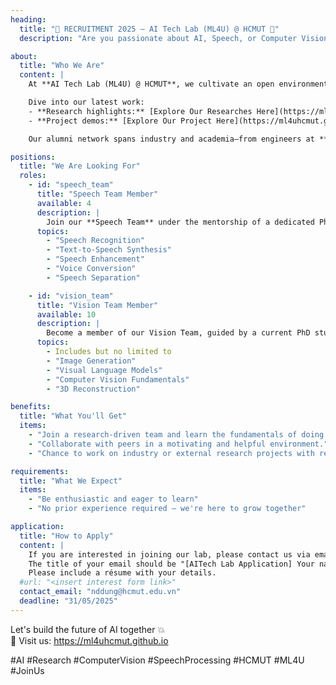 ```yaml
---
heading:
  title: "🎉 RECRUITMENT 2025 – AI Tech Lab (ML4U) @ HCMUT 🎉"
  description: "Are you passionate about AI, Speech, or Computer Vision? Want to kickstart your research journey in a supportive and collaborative environment? This is your chance!"

about:
  title: "Who We Are"
  content: |
    At **AI Tech Lab (ML4U) @ HCMUT**, we cultivate an open environment where curiosity and creativity drive groundbreaking AI research. Our self‑motivated team, guided by supportive advisors, works collaboratively—every member is both a learner and a mentor, ready to lend a hand or share insight at any moment.  

    Dive into our latest work:  
    - **Research highlights:** [Explore Our Researches Here](https://ml4uhcmut.github.io/researches)
    - **Project demos:** [Explore Our Project Here](https://ml4uhcmut.github.io/projects)  

    Our alumni network spans industry and academia—from engineers at **VinAI** and **Speechify** to PhD scholars at **KAIST**, **MBZUAI**, **UMass Amherst**, and beyond—reflecting the real‑world impact and global reach of our lab.

positions:
  title: "We Are Looking For"
  roles:
    - id: "speech_team"
      title: "Speech Team Member"
      available: 4
      description: |
        Join our **Speech Team** under the mentorship of a dedicated PhD‑student advisor specializing in advanced speech processing. You’ll collaborate closely with alumni who have gone on to impactful roles in both academia and industry, contributing to state‑of‑the‑art research on voice separation, synthesis, and recognition. This role offers hands‑on experience with real datasets, end‑to‑end pipeline development, and the opportunity to co‑author papers alongside your advisor and senior alumni.
      topics:
        - "Speech Recognition"
        - "Text-to-Speech Synthesis"
        - "Speech Enhancement"
        - "Voice Conversion"
        - "Speech Separation"

    - id: "vision_team"
      title: "Vision Team Member"
      available: 10
      description: |
        Become a member of our Vision Team, guided by a current PhD student advisor whose research pushes the boundaries of computer vision. You’ll work side‑by‑side with alumni now driving innovation in both industry (top tech firms and startups) and academia (KAIST, MBZUAI, UMass Amherst), tackling projects in object detection, scene understanding, and generative vision models. Expect to build prototypes, optimize neural architectures, and publish your results under the guidance of your advisor and experienced alumni.
      topics:
        - Includes but no limited to
        - "Image Generation"
        - "Visual Language Models"
        - "Computer Vision Fundamentals"
        - "3D Reconstruction"

benefits:
  title: "What You'll Get"
  items:
    - "Join a research-driven team and learn the fundamentals of doing real research."
    - "Collaborate with peers in a motivating and helpful environment."
    - "Chance to work on industry or external research projects with real-world impact if you show strong potential."

requirements:
  title: "What We Expect"
  items:
    - "Be enthusiastic and eager to learn"
    - "No prior experience required – we're here to grow together"

application:
  title: "How to Apply"
  content: |
    If you are interested in joining our lab, please contact us via email. 
    The title of your email should be "[AITech Lab Application] Your name".
    Please include a résume with your details.
  #url: "<insert interest form link>"
  contact_email: "nddung@hcmut.edu.vn"
  deadline: "31/05/2025"
---
```

Let's build the future of AI together 💥  
🔗 Visit us: https://ml4uhcmut.github.io  

#AI #Research #ComputerVision #SpeechProcessing #HCMUT #ML4U #JoinUs
